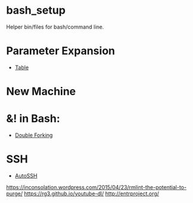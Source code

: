 bash_setup
==========

Helper bin/files for bash/command line.

Parameter Expansion
==================

* [Table](http://unix.stackexchange.com/questions/122845/using-a-b-for-variable-assignment-in-scripts)

New Machine
============

    

&! in Bash:
============
* [Double Forking](https://blog.debiania.in.ua/posts/2013-03-13-fun-with-bash-disown.html)

SSH
====
* [AutoSSH](https://news.ycombinator.com/item?id=10937277)

https://inconsolation.wordpress.com/2015/04/23/rmlint-the-potential-to-purge/
https://rg3.github.io/youtube-dl/
http://entrproject.org/
